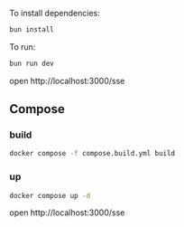 To install dependencies:
```sh
bun install
```

To run:
```sh
bun run dev
```

open http://localhost:3000/sse


## Compose 

### build 

```bash
docker compose -f compose.build.yml build
```

### up

```bash
docker compose up -d
```

open http://localhost:3000/sse
